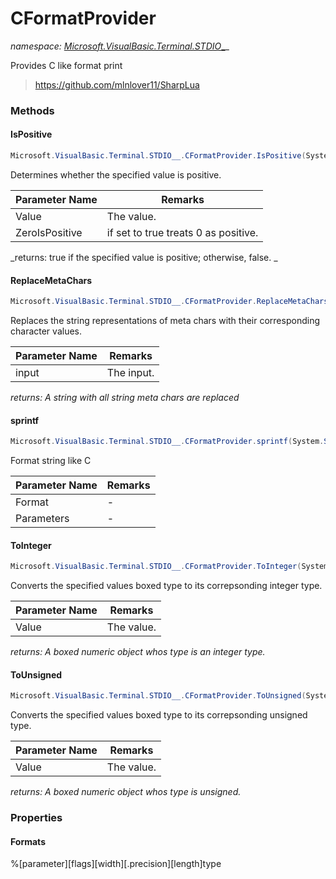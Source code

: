 ﻿# CFormatProvider
_namespace: <a href="#" onClick="load('/docs/Microsoft.VisualBasic.Terminal.STDIO__/index.md')">Microsoft.VisualBasic.Terminal.STDIO__</a>_

Provides C like format print

> https://github.com/mlnlover11/SharpLua


### Methods

#### IsPositive
```csharp
Microsoft.VisualBasic.Terminal.STDIO__.CFormatProvider.IsPositive(System.Object,System.Boolean)
```
Determines whether the specified value is positive.

|Parameter Name|Remarks|
|--------------|-------|
|Value|The value.|
|ZeroIsPositive|if set to true treats 0 as positive.|


_returns: 
 true if the specified value is positive; otherwise, false.
 _

#### ReplaceMetaChars
```csharp
Microsoft.VisualBasic.Terminal.STDIO__.CFormatProvider.ReplaceMetaChars(System.String)
```
Replaces the string representations of meta chars with their corresponding
 character values.

|Parameter Name|Remarks|
|--------------|-------|
|input|The input.|


_returns: A string with all string meta chars are replaced_

#### sprintf
```csharp
Microsoft.VisualBasic.Terminal.STDIO__.CFormatProvider.sprintf(System.String,System.Object[])
```
Format string like C

|Parameter Name|Remarks|
|--------------|-------|
|Format|-|
|Parameters|-|


#### ToInteger
```csharp
Microsoft.VisualBasic.Terminal.STDIO__.CFormatProvider.ToInteger(System.Object,System.Boolean)
```
Converts the specified values boxed type to its correpsonding integer
 type.

|Parameter Name|Remarks|
|--------------|-------|
|Value|The value.|


_returns: A boxed numeric object whos type is an integer type._

#### ToUnsigned
```csharp
Microsoft.VisualBasic.Terminal.STDIO__.CFormatProvider.ToUnsigned(System.Object)
```
Converts the specified values boxed type to its correpsonding unsigned
 type.

|Parameter Name|Remarks|
|--------------|-------|
|Value|The value.|


_returns: A boxed numeric object whos type is unsigned._


### Properties

#### Formats
%[parameter][flags][width][.precision][length]type

